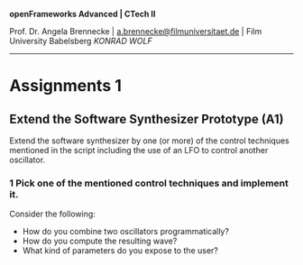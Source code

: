 <!-- ---  
title: openFrameworks Advanced
author: Angela Brennecke
affiliation: Film University Babelsberg KONRAD WOLF
date: Winter term 2019/20
---   -->
**openFrameworks Advanced | CTech II**

Prof. Dr. Angela Brennecke | a.brennecke@filmuniversitaet.de | Film University Babelsberg *KONRAD WOLF*

---

# Assignments 1

## Extend the Software Synthesizer Prototype (A1) 

Extend the software synthesizer by one (or more) of the control techniques mentioned in the script including the use of an LFO to control another oscillator.

### 1 Pick one of the mentioned control techniques and implement it.

Consider the following:

- How do you combine two oscillators programmatically?
- How do you compute the resulting wave?
- What kind of parameters do you expose to the user?